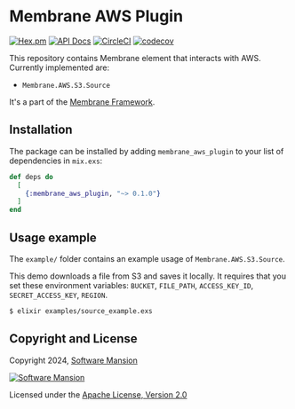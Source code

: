 # Membrane AWS Plugin

[![Hex.pm](https://img.shields.io/hexpm/v/membrane_aws_plugin.svg)](https://hex.pm/packages/membrane_aws_plugin)
[![API Docs](https://img.shields.io/badge/api-docs-yellow.svg?style=flat)](https://hexdocs.pm/membrane_aws_plugin)
[![CircleCI](https://circleci.com/gh/jellyfish-dev/membrane_aws_plugin.svg?style=svg)](https://circleci.com/gh/jellyfish-dev/membrane_aws_plugin)
[![codecov](https://codecov.io/gh/jellyfish-dev/membrane_aws_plugin/branch/main/graph/badge.svg?token=ANWFKV2EDP)](https://codecov.io/gh/jellyfish-dev/membrane_aws_plugin)

This repository contains Membrane element that interacts with AWS.
Currently implemented are:
- `Membrane.AWS.S3.Source`


It's a part of the [Membrane Framework](https://membrane.stream).

## Installation

The package can be installed by adding `membrane_aws_plugin` to your list of dependencies in `mix.exs`:

```elixir
def deps do
  [
    {:membrane_aws_plugin, "~> 0.1.0"}
  ]
end
```

## Usage example

The `example/` folder contains an example usage of `Membrane.AWS.S3.Source`.

This demo downloads a file from S3 and saves it locally. It requires that you set these environment variables: `BUCKET`, `FILE_PATH`, `ACCESS_KEY_ID`, `SECRET_ACCESS_KEY`, `REGION`.
```bash
$ elixir examples/source_example.exs
```

## Copyright and License

Copyright 2024, [Software Mansion](https://swmansion.com/?utm_source=git&utm_medium=readme&utm_campaign=membrane_aws_plugin)

[![Software Mansion](https://logo.swmansion.com/logo?color=white&variant=desktop&width=200&tag=membrane-github)](https://swmansion.com/?utm_source=git&utm_medium=readme&utm_campaign=membrane_aws_plugin)

Licensed under the [Apache License, Version 2.0](LICENSE)
